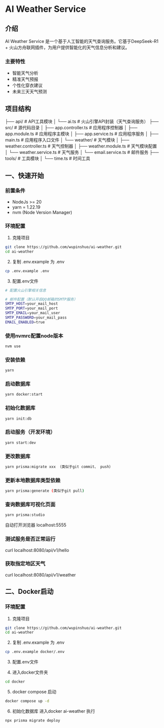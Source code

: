 # AI Weather Service

## 介绍
AI Weather Service 是一个基于人工智能的天气查询服务。它基于DeepSeek-R1 + 火山方舟联网插件，为用户提供智能化的天气信息分析和建议。

### 主要特性
- 智能天气分析
- 精准天气预报
- 个性化穿衣建议
- 未来三天天气预测

## 项目结构
├── api/                           # API工具模块
│   └── ai.ts                      # 火山引擎API封装（天气查询服务）
├── src/                           # 源代码目录
│   ├── app.controller.ts          # 应用程序控制器
│   ├── app.module.ts              # 应用程序主模块
│   ├── app.service.ts             # 应用程序服务
│   ├── main.ts                    # 应用程序入口文件
│   └── weather/                   # 天气模块
│       ├── weather.controller.ts  # 天气控制器
│       ├── weather.module.ts      # 天气模块配置
│       └── weather.service.ts     # 天气服务
│       └── email.service.ts       # 邮件服务
├── tools/                         # 工具模块
│   └── time.ts                    # 时间工具


## 一、快速开始

### 前置条件
- NodeJs >= 20
- yarn = 1.22.19
- nvm (Node Version Manager)

### 环境配置
1. 克隆项目
```bash
git clone https://github.com/wupinshuo/ai-weather.git
cd ai-weather
```

2. 复制 .env.example 为 .env
```bash
cp .env.example .env
```
3. 配置.env文件
```bash
# 配置火山引擎相关信息

# 邮件配置（默认开启QQ邮箱的SMTP服务）
SMTP_HOST=your_mail_host
SMTP_PORT=your_mail_port
SMTP_EMAIL=your_mail_user
SMTP_PASSWORD=your_mail_pass
EMAIL_ENABLED=true
```


### 使用nvmrc配置node版本
```bash
nvm use
```

### 安装依赖
```bash
yarn 
```

### 启动数据库
```bash
yarn docker:start
```

### 初始化数据库
```bash
yarn init:db
```

### 启动服务（开发环境）
```bash
yarn start:dev
```

### 更改数据库
```bash
yarn prisma:migrate xxx （类似于git commit、 push）
```

### 更新本地数据库类型依赖
```bash
yarn prisma:generate (类似于git pull)
```

### 查询数据库可视化页面
```bash
yarn prisma:studio
```
自动打开浏览器 localhost:5555

### 测试服务是否正常运行
curl localhost:8080/api/v1/hello

### 获取指定地区天气
curl localhost:8080/api/v1/weather

## 二、Docker启动
### 环境配置
1. 克隆项目
```bash
git clone https://github.com/wupinshuo/ai-weather.git
cd ai-weather
```

2. 复制 .env.example 为 .env
```bash
cp .env.example docker/.env
```
3. 配置.env文件

4. 进入docker文件夹
```bash
cd docker
```

5. docker compose 启动
```bash
docker compose up -d
```

6. 初始化数据库
进入docker ai-weather
执行 
```bash
npx prisma migrate deploy 
````

